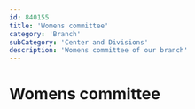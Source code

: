 ```yaml
---
id: 840155
title: 'Womens committee'
category: 'Branch'
subCategory: 'Center and Divisions'
description: 'Womens committee of our branch'
---
```


# Womens committee
